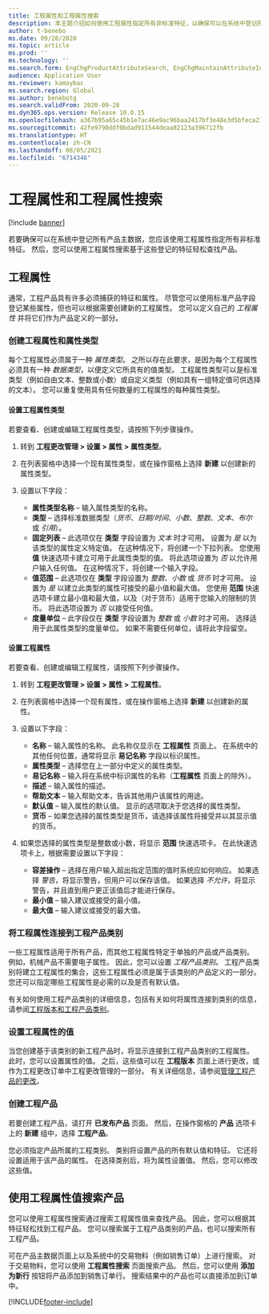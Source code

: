 ```yaml
---
title: 工程属性和工程属性搜索
description: 本主题介绍如何使用工程属性指定所有非标准特征，以确保可以在系统中登记所有产品主数据。 它还介绍如何使用工程属性搜索基于这些登记的特征轻松查找产品。
author: t-benebo
ms.date: 09/28/2020
ms.topic: article
ms.prod: ''
ms.technology: ''
ms.search.form: EngChgProductAttributeSearch, EngChgMaintainAttributeInheritance, EngChgAttribute
audience: Application User
ms.reviewer: kamaybac
ms.search.region: Global
ms.author: benebotg
ms.search.validFrom: 2020-09-28
ms.dyn365.ops.version: Release 10.0.15
ms.openlocfilehash: a367b95a65c45b1e7ac46e9ac96baa2417bf3e48e3d5bfeca21c82cc8c427c24
ms.sourcegitcommit: 42fe9790ddf0bdad911544deaa82123a396712fb
ms.translationtype: HT
ms.contentlocale: zh-CN
ms.lasthandoff: 08/05/2021
ms.locfileid: "6714346"
---
```

# <a name="engineering-attributes-and-engineering-attribute-search"></a>工程属性和工程属性搜索

[!include [banner](../includes/banner.md)]

若要确保可以在系统中登记所有产品主数据，您应该使用工程属性指定所有非标准特征。 然后，您可以使用工程属性搜索基于这些登记的特征轻松查找产品。

## <a name="engineering-attributes"></a>工程属性

通常，工程产品具有许多必须捕获的特征和属性。 尽管您可以使用标准产品字段登记某些属性，但也可以根据需要创建新的工程属性。 您可以定义自己的 *工程属性* 并将它们作为产品定义的一部分。

### <a name="create-engineering-attributes-and-attribute-types"></a>创建工程属性和属性类型

每个工程属性必须属于一种 *属性类型*。 之所以存在此要求，是因为每个工程属性必须具有一种 *数据类型*，以便定义它所具有的值类型。 工程属性类型可以是标准类型（例如自由文本、整数或小数）或自定义类型（例如具有一组特定值可供选择的文本）。 您可以重复使用具有任何数量的工程属性的每种属性类型。

#### <a name="set-up-engineering-attribute-types"></a>设置工程属性类型

若要查看、创建或编辑工程属性类型，请按照下列步骤操作。

1. 转到 **工程更改管理 \> 设置 \> 属性 \> 属性类型**。
1. 在列表窗格中选择一个现有属性类型，或在操作窗格上选择 **新建** 以创建新的属性类型。
1. 设置以下字段：

    - **属性类型名称** – 输入属性类型的名称。
    - **类型** – 选择标准数据类型（*货币*、*日期/时间*、*小数*、*整数*、*文本*、*布尔* 或 *引用*）。
    - **固定列表** – 此选项仅在 **类型** 字段设置为 *文本* 时才可用。 设置为 *是* 以为该类型的属性定义特定值。 在这种情况下，将创建一个下拉列表。 您使用 **值** 快速选项卡建立可用于此属性类型的值。 将此选项设置为 *否* 以允许用户输入任何值。 在这种情况下，将创建一个输入字段。
    - **值范围** – 此选项仅在 **类型** 字段设置为 *整数*、*小数* 或 *货币* 时才可用。 设置为 *是* 以建立此类型的属性可接受的最小值和最大值。 您使用 **范围** 快速选项卡建立最小值和最大值，以及（对于货币）适用于您输入的限制的货币。 将此选项设置为 *否* 以接受任何值。 
    - **度量单位** – 此字段仅在 **类型** 字段设置为 *整数* 或 *小数* 时才可用。 选择适用于此属性类型的度量单位。 如果不需要任何单位，请将此字段留空。

#### <a name="set-up-engineering-attributes"></a>设置工程属性

若要查看、创建或编辑工程属性，请按照下列步骤操作。

1. 转到 **工程更改管理 \> 设置 \> 属性 \> 工程属性**。
1. 在列表窗格中选择一个现有属性，或在操作窗格上选择 **新建** 以创建新的属性。
1. 设置以下字段：

    - **名称** – 输入属性的名称。 此名称仅显示在 **工程属性** 页面上。 在系统中的其他任何位置，通常将显示 **易记名称** 字段以标识属性。
    - **属性类型** – 选择您在上一部分中定义的属性类型。
    - **易记名称** – 输入将在系统中标识属性的名称（**工程属性** 页面上的除外）。 
    - **描述** – 输入属性的描述。
    - **帮助文本** – 输入帮助文本，告诉其他用户该属性的用途。
    - **默认值** – 输入属性的默认值。 显示的选项取决于您选择的属性类型。
    - **货币** – 如果您选择的属性类型是货币，请选择该属性将接受并以其显示值的货币。

1. 如果您选择的属性类型是整数或小数，将显示 **范围** 快速选项卡。 在此快速选项卡上，根据需要设置以下字段：

    - **容差操作** – 选择在用户输入超出指定范围的值时系统应如何响应。 如果选择 *警告*，将显示警告，但用户可以保存该值。 如果选择 *不允许*，将显示警告，并且直到用户更正该值后才能进行保存。
    - **最小值** – 输入建议或接受的最小值。
    - **最大值** – 输入建议或接受的最大值。

### <a name="connect-engineering-attributes-to-an-engineering-product-category"></a>将工程属性连接到工程产品类别

一些工程属性适用于所有产品，而其他工程属性特定于单独的产品或产品类别。 例如，机械产品不需要电子属性。 因此，您可以设置 *工程产品类别*。 工程产品类别将建立工程属性的集合，这些工程属性必须是属于该类别的产品定义的一部分。 您还可以指定哪些工程属性是必需的以及是否有默认值。

有关如何使用工程产品类别的详细信息，包括有关如何将属性连接到类别的信息，请参阅[工程版本和工程产品类别](engineering-versions-product-category.md)。

### <a name="set-values-for-engineering-attributes"></a>设置工程属性的值

当您创建基于该类别的新工程产品时，将显示连接到工程产品类别的工程属性。 此时，您可以设置属性的值。 之后，这些值可以在 **工程版本** 页面上进行更改，或作为工程更改订单中工程更改管理的一部分。 有关详细信息，请参阅[管理工程产品的更改](engineering-change-management.md)。

### <a name="create-an-engineering-product"></a>创建工程产品

若要创建工程产品，请打开 **已发布产品** 页面。 然后，在操作窗格的 **产品** 选项卡上的 **新建** 组中，选择 **工程产品**。

您必须指定产品所属的工程类别。 类别将设置产品的所有默认值和特征。 它还将设置适用于该产品的属性。 在选择类别后，将为属性设置值。 然后，您可以修改这些值。

## <a name="search-for-products-by-using-engineering-attribute-values"></a>使用工程属性值搜索产品

您可以使用工程属性搜索通过搜索工程属性值来查找产品。 因此，您可以根据其特征轻松找到工程产品。 您可以搜索属于工程产品类别的产品，也可以搜索所有工程产品。

可在产品主数据页面上以及系统中的交易物料（例如销售订单）上进行搜索。 对于交易物料，您可以使用 **工程属性搜索** 页面搜索产品。 然后，您可以使用 **添加为新行** 按钮将产品添加到销售订单行。 搜索结果中的产品也可以直接添加到订单中。


[!INCLUDE[footer-include](../../includes/footer-banner.md)]